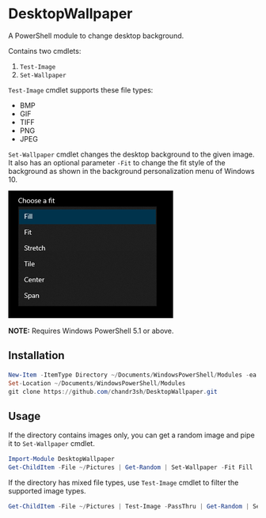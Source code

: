 # DesktopWallpaper

A PowerShell module to change desktop background.

Contains two cmdlets:

1. `Test-Image`
2. `Set-Wallpaper`

`Test-Image` cmdlet supports these file types:
- BMP
- GIF
- TIFF
- PNG
- JPEG

`Set-Wallpaper` cmdlet changes the desktop background to the given image. It also has an optional parameter `-Fit` to change the fit style of the background as shown in the background personalization menu of Windows 10.

![backgdound fit styles](Assets/fit-styles.png)

**NOTE:** Requires Windows PowerShell 5.1 or above.

## Installation

```powershell
New-Item -ItemType Directory ~/Documents/WindowsPowerShell/Modules -ea 0
Set-Location ~/Documents/WindowsPowerShell/Modules
git clone https://github.com/chandr3sh/DesktopWallpaper.git
```

## Usage

If the directory contains images only, you can get a random image and pipe it to `Set-Wallpaper` cmdlet.

```powershell
Import-Module DesktopWallpaper
Get-ChildItem -File ~/Pictures | Get-Random | Set-Wallpaper -Fit Fill
```

If the directory has mixed file types, use `Test-Image` cmdlet to filter the supported image types.

```powershell
Get-ChildItem -File ~/Pictures | Test-Image -PassThru | Get-Random | Set-Wallpaper
```
